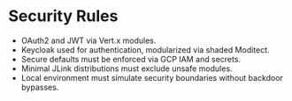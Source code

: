 # Security Rules

* OAuth2 and JWT via Vert.x modules.
* Keycloak used for authentication, modularized via shaded Moditect.
* Secure defaults must be enforced via GCP IAM and secrets.
* Minimal JLink distributions must exclude unsafe modules.
* Local environment must simulate security boundaries without backdoor bypasses.